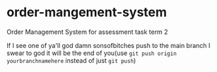 # order-mangement-system
Order Management System for assessment task term 2

If I see one of ya'll god damn sonsofbitches push to the main branch I swear to god it will be the end of you(use `git push origin yourbranchnamehere` instead of just `git push`)

